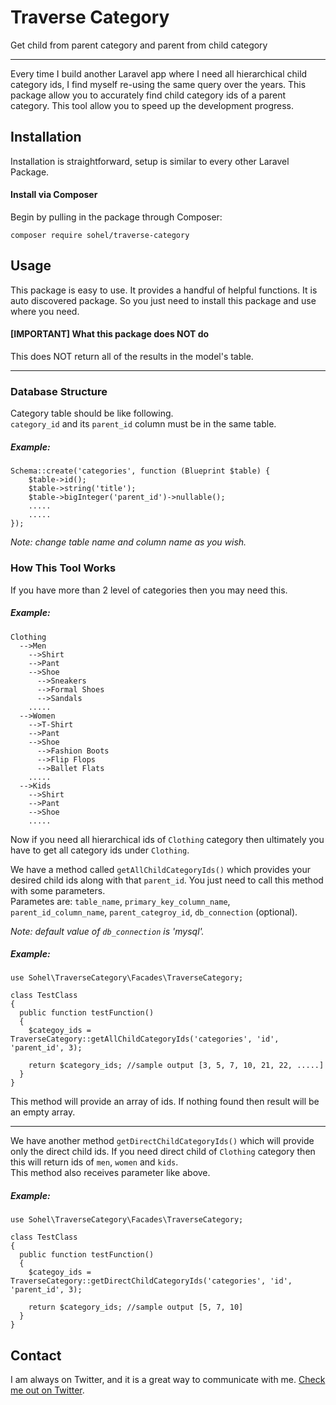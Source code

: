 # Traverse Category
Get child from parent category and parent from child category

---
Every time I build another Laravel app where I need all hierarchical child category ids, I find myself re-using the same query over the years. This package allow you to accurately find child category ids of a parent category. This tool allow you to speed up the development progress.

## Installation

Installation is straightforward, setup is similar to every other Laravel Package.

####  Install via Composer

Begin by pulling in the package through Composer:

```
composer require sohel/traverse-category
```

## Usage

This package is easy to use. It provides a handful of helpful functions. It is auto discovered package. So you just need to install this package and use where you need.

#### [IMPORTANT] What this package does NOT do

This does NOT return all of the results in the model's table.

---
### Database Structure

Category table should be like following. <br/>
`category_id` and its `parent_id` column must be in the same table.

##### Example:

```
Schema::create('categories', function (Blueprint $table) {
	$table->id();
	$table->string('title');
	$table->bigInteger('parent_id')->nullable();
	.....
	.....
});
```
_Note: change table name and  column name as you wish._
### How This Tool Works

If you have more than 2 level of categories then you may need this.
##### Example:

```
Clothing
  -->Men
	-->Shirt
	-->Pant
	-->Shoe
	  -->Sneakers
	  -->Formal Shoes
	  -->Sandals
	.....
  -->Women
	-->T-Shirt
	-->Pant
	-->Shoe
	  -->Fashion Boots
	  -->Flip Flops
	  -->Ballet Flats
	.....
  -->Kids
	-->Shirt
	-->Pant
	-->Shoe
	.....
```
Now if you need all hierarchical ids of `Clothing` category then ultimately you have to get all category ids under `Clothing`. 

We have a method called `getAllChildCategoryIds()` which provides your desired child ids along with that `parent_id`. You just need to call this method with some parameters. <br>
Parametes are: `table_name`, `primary_key_column_name`, `parent_id_column_name`, `parent_categroy_id`, `db_connection` (optional).

_Note: default value  of `db_connection` is 'mysql'._
##### Example:

```
use Sohel\TraverseCategory\Facades\TraverseCategory;

class TestClass
{
  public function testFunction()
  {
    $categoy_ids = TraverseCategory::getAllChildCategoryIds('categories', 'id', 'parent_id', 3);

    return $category_ids; //sample output [3, 5, 7, 10, 21, 22, .....]
  }
}

```

This method will provide an array of ids. If nothing found then result will be an empty array.

---

We have another method `getDirectChildCategoryIds()` which will provide only the direct child ids. If you need direct child of `Clothing` category then this will return ids of `men`, `women` and `kids`. <br>
This method also receives parameter like above.
##### Example:

```
use Sohel\TraverseCategory\Facades\TraverseCategory;

class TestClass
{
  public function testFunction()
  {
    $categoy_ids = TraverseCategory::getDirectChildCategoryIds('categories', 'id', 'parent_id', 3);

    return $category_ids; //sample output [5, 7, 10]
  }
}

```

## Contact

I am always on Twitter, and it is a great way to communicate with me. [Check me out on Twitter](https://twitter.com/_sohel664).